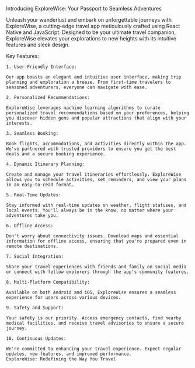 Introducing ExploreWise: Your Passport to Seamless Adventures


Unleash your wanderlust and embark on unforgettable journeys with ExploreWise, a cutting-edge travel app meticulously crafted using React Native and JavaScript. Designed to be your ultimate travel companion, ExploreWise elevates your explorations to new heights with its intuitive features and sleek design.


Key Features:


    1. User-Friendly Interface:

    Our app boasts an elegant and intuitive user interface, making trip planning and exploration a breeze. From first-time travelers to seasoned adventurers, everyone can navigate with ease.

    2. Personalized Recommendations:

    ExploreWise leverages machine learning algorithms to curate personalized travel recommendations based on your preferences, helping you discover hidden gems and popular attractions that align with your interests.

    3. Seamless Booking:

    Book flights, accommodations, and activities directly within the app. We've partnered with trusted providers to ensure you get the best deals and a secure booking experience.

    4. Dynamic Itinerary Planning:

    Create and manage your travel itineraries effortlessly. ExploreWise allows you to schedule activities, set reminders, and view your plans in an easy-to-read format.

    5. Real-Time Updates:

    Stay informed with real-time updates on weather, flight statuses, and local events. You'll always be in the know, no matter where your adventures take you.

    6. Offline Access:

    Don't worry about connectivity issues. Download maps and essential information for offline access, ensuring that you're prepared even in remote destinations.

    7. Social Integration:

    Share your travel experiences with friends and family on social media or connect with fellow explorers through the app's community features.

    8. Multi-Platform Compatibility:

    Available on both Android and iOS, ExploreWise ensures a seamless experience for users across various devices.

    9. Safety and Support:

    Your safety is our priority. Access emergency contacts, find nearby medical facilities, and receive travel advisories to ensure a secure journey.

    10. Continuous Updates:

    We're committed to enhancing your travel experience. Expect regular updates, new features, and improved performance.
    ExploreWise: Redefining the Way You Travel

